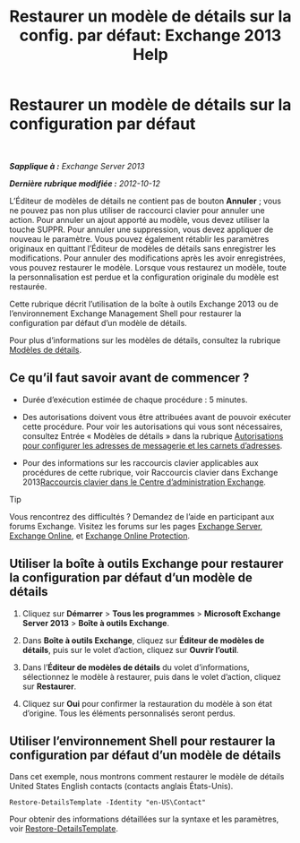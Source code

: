 ﻿---
title: 'Restaurer un modèle de détails sur la config. par défaut: Exchange 2013 Help'
TOCTitle: Restaurer un modèle de détails sur la configuration par défaut
ms:assetid: 84c5f49b-614d-4f0e-8701-0979a2eb90bf
ms:mtpsurl: https://technet.microsoft.com/fr-fr/library/Bb232102(v=EXCHG.150)
ms:contentKeyID: 50478593
ms.date: 05/23/2018
mtps_version: v=EXCHG.150
ms.translationtype: MT
---

# Restaurer un modèle de détails sur la configuration par défaut

 

_**Sapplique à :** Exchange Server 2013_

_**Dernière rubrique modifiée :** 2012-10-12_

L’Éditeur de modèles de détails ne contient pas de bouton **Annuler** ; vous ne pouvez pas non plus utiliser de raccourci clavier pour annuler une action. Pour annuler un ajout apporté au modèle, vous devez utiliser la touche SUPPR. Pour annuler une suppression, vous devez appliquer de nouveau le paramètre. Vous pouvez également rétablir les paramètres originaux en quittant l’Éditeur de modèles de détails sans enregistrer les modifications. Pour annuler des modifications après les avoir enregistrées, vous pouvez restaurer le modèle. Lorsque vous restaurez un modèle, toute la personnalisation est perdue et la configuration originale du modèle est restaurée.

Cette rubrique décrit l’utilisation de la boîte à outils Exchange 2013 ou de l’environnement Exchange Management Shell pour restaurer la configuration par défaut d’un modèle de détails.

Pour plus d’informations sur les modèles de détails, consultez la rubrique [Modèles de détails](details-templates-exchange-2013-help.md).

## Ce qu’il faut savoir avant de commencer ?

  - Durée d’exécution estimée de chaque procédure : 5 minutes.

  - Des autorisations doivent vous être attribuées avant de pouvoir exécuter cette procédure. Pour voir les autorisations qui vous sont nécessaires, consultez Entrée « Modèles de détails » dans la rubrique [Autorisations pour configurer les adresses de messagerie et les carnets d’adresses](email-address-and-address-book-permissions-exchange-2013-help.md).

  - Pour des informations sur les raccourcis clavier applicables aux procédures de cette rubrique, voir Raccourcis clavier dans Exchange 2013[Raccourcis clavier dans le Centre d’administration Exchange](keyboard-shortcuts-in-the-exchange-admin-center-exchange-online-protection-help.md).

> [!TIP]
> Vous rencontrez des difficultés ? Demandez de l’aide en participant aux forums Exchange. Visitez les forums sur les pages <a href="https://go.microsoft.com/fwlink/p/?linkid=60612">Exchange Server</a>, <a href="https://go.microsoft.com/fwlink/p/?linkid=267542">Exchange Online</a>, et <a href="https://go.microsoft.com/fwlink/p/?linkid=285351">Exchange Online Protection</a>.


## Utiliser la boîte à outils Exchange pour restaurer la configuration par défaut d’un modèle de détails

1.  Cliquez sur **Démarrer** \> **Tous les programmes** \> **Microsoft Exchange Server 2013** \> **Boîte à outils Exchange**.

2.  Dans **Boîte à outils Exchange**, cliquez sur **Éditeur de modèles de détails**, puis sur le volet d’action, cliquez sur **Ouvrir l’outil**.

3.  Dans l’**Éditeur de modèles de détails** du volet d’informations, sélectionnez le modèle à restaurer, puis dans le volet d’action, cliquez sur **Restaurer**.

4.  Cliquez sur **Oui** pour confirmer la restauration du modèle à son état d’origine. Tous les éléments personnalisés seront perdus.

## Utiliser l’environnement Shell pour restaurer la configuration par défaut d’un modèle de détails

Dans cet exemple, nous montrons comment restaurer le modèle de détails United States English contacts (contacts anglais États-Unis).

    Restore-DetailsTemplate -Identity "en-US\Contact"

Pour obtenir des informations détaillées sur la syntaxe et les paramètres, voir [Restore-DetailsTemplate](https://technet.microsoft.com/fr-fr/library/bb125188\(v=exchg.150\)).

